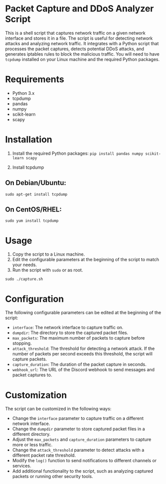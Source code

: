 # Packet Capture and DDoS Analyzer Script

This is a shell script that captures network traffic on a given network interface and stores it in a file. The script is useful for detecting network attacks and analyzing network traffic. It integrates with a Python script that processes the packet captures, detects potential DDoS attacks, and generates iptables rules to block the malicious traffic. You will need to have `tcpdump` installed on your Linux machine and the required Python packages.

# Requirements

* Python 3.x
* tcpdump
* pandas
* numpy
* scikit-learn
* scapy

# Installation

1. Install the required Python packages:
```pip install pandas numpy scikit-learn scapy```

2. Install tcpdump

## On Debian/Ubuntu: 
 
 `sudo apt-get install tcpdump`

## On CentOS/RHEL: 
 
 `sudo yum install tcpdump`

# Usage

1. Copy the script to a Linux machine.
2. Edit the configurable parameters at the beginning of the script to match your needs.
3. Run the script with `sudo` or as root.

`sudo ./capture.sh`

# Configuration

The following configurable parameters can be edited at the beginning of the script:

* `interface`: The network interface to capture traffic on.
* `dumpdir`: The directory to store the captured packet files.
* `max_packets`: The maximum number of packets to capture before stopping.
* `attack_threshold`: The threshold for detecting a network attack. If the number of packets per second exceeds this threshold, the script will capture packets.
* `capture_duration`: The duration of the packet capture in seconds.
* `webhook_url`: The URL of the Discord webhook to send messages and packet captures to.

# Customization

The script can be customized in the following ways:

* Change the `interface` parameter to capture traffic on a different network interface.
* Change the `dumpdir` parameter to store captured packet files in a different directory.
* Adjust the `max_packets` and `capture_duration` parameters to capture more or less traffic.
* Change the `attack_threshold` parameter to detect attacks with a different packet rate threshold.
* Modify the `log()` function to send notifications to different channels or services.
* Add additional functionality to the script, such as analyzing captured packets or running other security tools.
